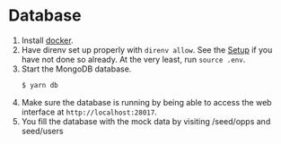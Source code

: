 # Database

1. Install [docker](https://docs.docker.com/engine/installation/#supported-platforms).
1. Have direnv set up properly with `direnv allow`. See the [Setup](setup.md) if you have not done so already. At the very least, run `source .env`.
1. Start the MongoDB database.
    ```bash
    $ yarn db
    ```
1. Make sure the database is running by being able to access the web interface at `http://localhost:28017`.
1. You fill the database with the mock data by visiting /seed/opps and seed/users

